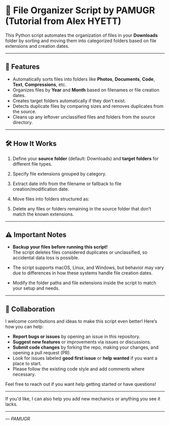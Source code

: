 # 📂 File Organizer Script by PAMUGR (Tutorial from Alex HYETT)

This Python script automates the organization of files in your **Downloads** folder by sorting and moving them into categorized folders based on file extensions and creation dates.

---

## 🚀 Features

- Automatically sorts files into folders like **Photos**, **Documents**, **Code**, **Text**, **Compressions**, etc.
- Organizes files by **Year** and **Month** based on filenames or file creation dates.
- Creates target folders automatically if they don’t exist.
- Detects duplicate files by comparing sizes and removes duplicates from the source.
- Cleans up any leftover unclassified files and folders from the source directory.

---

## 🛠 How It Works

1. Define your **source folder** (default: Downloads) and **target folders** for different file types.
2. Specify file extensions grouped by category.
3. Extract date info from the filename or fallback to file creation/modification date.
4. Move files into folders structured as:


5. Delete any files or folders remaining in the source folder that don’t match the known extensions.

---

## ⚠️ Important Notes

- **Backup your files before running this script!**  
The script deletes files considered duplicates or unclassified, so accidental data loss is possible.

- The script supports macOS, Linux, and Windows, but behavior may vary due to differences in how these systems handle file creation dates.

- Modify the folder paths and file extensions inside the script to match your setup and needs.

---
## 🤝 Collaboration

I welcome contributions and ideas to make this script even better! Here’s how you can help:

- **Report bugs or issues** by opening an issue in this repository.
- **Suggest new features** or improvements via issues or discussions.
- **Submit code changes** by forking the repo, making your changes, and opening a pull request (PR).
- Look for issues labeled **good first issue** or **help wanted** if you want a place to start.
- Please follow the existing code style and add comments where necessary.

Feel free to reach out if you want help getting started or have questions!

---

If you'd like, I can also help you add new mechanics or anything you see it lacks.

---

*— PAMUGR*
